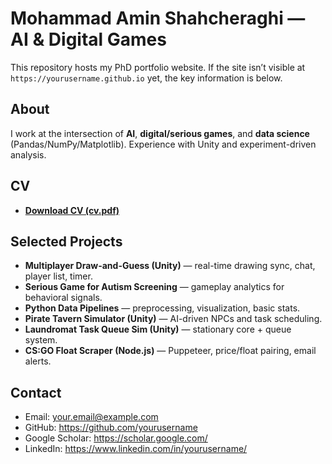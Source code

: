 # Mohammad Amin Shahcheraghi — AI & Digital Games

This repository hosts my PhD portfolio website. If the site isn’t visible at `https://yourusername.github.io` yet, the key information is below.

## About
I work at the intersection of **AI**, **digital/serious games**, and **data science** (Pandas/NumPy/Matplotlib). Experience with Unity and experiment-driven analysis.

## CV
- **[Download CV (cv.pdf)](./cv.pdf)**

## Selected Projects
- **Multiplayer Draw-and-Guess (Unity)** — real-time drawing sync, chat, player list, timer.
- **Serious Game for Autism Screening** — gameplay analytics for behavioral signals.
- **Python Data Pipelines** — preprocessing, visualization, basic stats.
- **Pirate Tavern Simulator (Unity)** — AI-driven NPCs and task scheduling.
- **Laundromat Task Queue Sim (Unity)** — stationary core + queue system.
- **CS:GO Float Scraper (Node.js)** — Puppeteer, price/float pairing, email alerts.

## Contact
- Email: your.email@example.com  
- GitHub: https://github.com/yourusername  
- Google Scholar: https://scholar.google.com/  
- LinkedIn: https://www.linkedin.com/in/yourusername/
